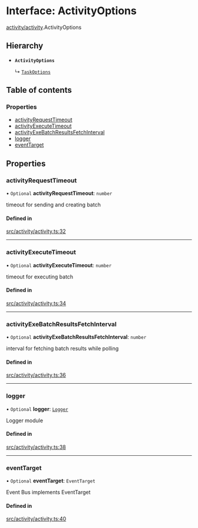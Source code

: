 # Interface: ActivityOptions

[activity/activity](../modules/activity_activity).ActivityOptions

## Hierarchy

- **`ActivityOptions`**

  ↳ [`TaskOptions`](task_service.TaskOptions)

## Table of contents

### Properties

- [activityRequestTimeout](activity_activity.ActivityOptions#activityrequesttimeout)
- [activityExecuteTimeout](activity_activity.ActivityOptions#activityexecutetimeout)
- [activityExeBatchResultsFetchInterval](activity_activity.ActivityOptions#activityexebatchresultsfetchinterval)
- [logger](activity_activity.ActivityOptions#logger)
- [eventTarget](activity_activity.ActivityOptions#eventtarget)

## Properties

### activityRequestTimeout

• `Optional` **activityRequestTimeout**: `number`

timeout for sending and creating batch

#### Defined in

[src/activity/activity.ts:32](https://github.com/golemfactory/golem-js/blob/c28a1b0/src/activity/activity.ts#L32)

___

### activityExecuteTimeout

• `Optional` **activityExecuteTimeout**: `number`

timeout for executing batch

#### Defined in

[src/activity/activity.ts:34](https://github.com/golemfactory/golem-js/blob/c28a1b0/src/activity/activity.ts#L34)

___

### activityExeBatchResultsFetchInterval

• `Optional` **activityExeBatchResultsFetchInterval**: `number`

interval for fetching batch results while polling

#### Defined in

[src/activity/activity.ts:36](https://github.com/golemfactory/golem-js/blob/c28a1b0/src/activity/activity.ts#L36)

___

### logger

• `Optional` **logger**: [`Logger`](utils_logger_logger.Logger)

Logger module

#### Defined in

[src/activity/activity.ts:38](https://github.com/golemfactory/golem-js/blob/c28a1b0/src/activity/activity.ts#L38)

___

### eventTarget

• `Optional` **eventTarget**: `EventTarget`

Event Bus implements EventTarget

#### Defined in

[src/activity/activity.ts:40](https://github.com/golemfactory/golem-js/blob/c28a1b0/src/activity/activity.ts#L40)
